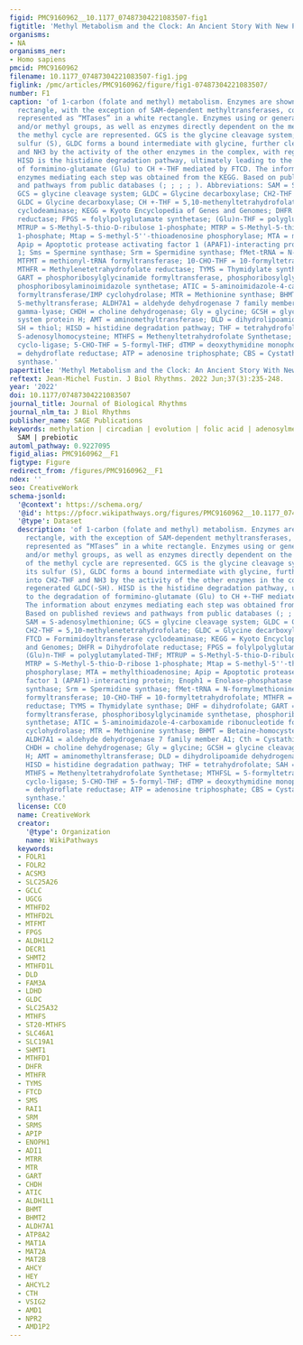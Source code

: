 ```yaml
---
figid: PMC9160962__10.1177_07487304221083507-fig1
figtitle: 'Methyl Metabolism and the Clock: An Ancient Story With New Perspectives'
organisms:
- NA
organisms_ner:
- Homo sapiens
pmcid: PMC9160962
filename: 10.1177_07487304221083507-fig1.jpg
figlink: /pmc/articles/PMC9160962/figure/fig1-07487304221083507/
number: F1
caption: 'of 1-carbon (folate and methyl) metabolism. Enzymes are shown in grayed
  rectangle, with the exception of SAM-dependent methyltransferases, collectively
  represented as “MTases” in a white rectangle. Enzymes using or generating folates
  and/or methyl groups, as well as enzymes directly dependent on the metabolites of
  the methyl cycle are represented. GCS is the glycine cleavage system; through its
  sulfur (S), GLDC forms a bound intermediate with glycine, further cleaved into CH2-THF
  and NH3 by the activity of the other enzymes in the complex, with regenerated GLDC(-SH).
  HISD is the histidine degradation pathway, ultimately leading to the degradation
  of formimino-glutamate (Glu) to CH +-THF mediated by FTCD. The information about
  enzymes mediating each step was obtained from the KEGG. Based on published reviews
  and pathways from public databases (; ; ; ; ). Abbreviations: SAM = S-adenosylmethionine;
  GCS = glycine cleavage system; GLDC = Glycine decarboxylase; CH2-THF = 5,10-methylenetetrahydrofolate;
  GLDC = Glycine decarboxylase; CH +-THF = 5,10-methenyltetrahydrofolate; FTCD = Formimidoyltransferase
  cyclodeaminase; KEGG = Kyoto Encyclopedia of Genes and Genomes; DHFR = Dihydrofolate
  reductase; FPGS = folylpolyglutamate synthetase; (Glu)n-THF = polyglutamylated-THF;
  MTRUP = S-Methyl-5-thio-D-ribulose 1-phosphate; MTRP = S-Methyl-5-thio-D-ribose
  1-phosphate; Mtap = S-methyl-5''-thioadenosine phosphorylase; MTA = methylthioadenosine;
  Apip = Apoptotic protease activating factor 1 (APAF1)-interacting protein; Enoph1 = Enolase-phosphatase
  1; Sms = Spermine synthase; Srm = Spermidine synthase; fMet-tRNA = N-formylmethionine-tRNA;
  MTFMT = methionyl-tRNA formyltransferase; 10-CHO-THF = 10-formyltetrahydrofolate;
  MTHFR = Methylenetetrahydrofolate reductase; TYMS = Thymidylate synthase; DHF = dihydrofolate;
  GART = phosphoribosylglycinamide formyltransferase, phosphoribosylglycinamide synthetase,
  phosphoribosylaminoimidazole synthetase; ATIC = 5-aminoimidazole-4-carboxamide ribonucleotide
  formyltransferase/IMP cyclohydrolase; MTR = Methionine synthase; BHMT = Betaine-homocysteine
  S-methyltransferase; ALDH7A1 = aldehyde dehydrogenase 7 family member A1; Cth = Cystathionine
  gamma-lyase; CHDH = choline dehydrogenase; Gly = glycine; GCSH = glycine cleavage
  system protein H; AMT = aminomethyltransferase; DLD = dihydrolipoamide dehydrogenase;
  SH = thiol; HISD = histidine degradation pathway; THF = tetrahydrofolate; SAH =
  S-adenosylhomocysteine; MTHFS = Methenyltetrahydrofolate Synthetase; MTHFSL = 5-formyltetrahydrofolate
  cyclo-ligase; 5-CHO-THF = 5-formyl-THF; dTMP = deoxythymidine monophosphate; DFHR
  = dehydroflate reductase; ATP = adenosine triphosphate; CBS = Cystathionine beta
  synthase.'
papertitle: 'Methyl Metabolism and the Clock: An Ancient Story With New Perspectives.'
reftext: Jean-Michel Fustin. J Biol Rhythms. 2022 Jun;37(3):235-248.
year: '2022'
doi: 10.1177/07487304221083507
journal_title: Journal of Biological Rhythms
journal_nlm_ta: J Biol Rhythms
publisher_name: SAGE Publications
keywords: methylation | circadian | evolution | folic acid | adenosylmethionine |
  SAM | prebiotic
automl_pathway: 0.9227095
figid_alias: PMC9160962__F1
figtype: Figure
redirect_from: /figures/PMC9160962__F1
ndex: ''
seo: CreativeWork
schema-jsonld:
  '@context': https://schema.org/
  '@id': https://pfocr.wikipathways.org/figures/PMC9160962__10.1177_07487304221083507-fig1.html
  '@type': Dataset
  description: 'of 1-carbon (folate and methyl) metabolism. Enzymes are shown in grayed
    rectangle, with the exception of SAM-dependent methyltransferases, collectively
    represented as “MTases” in a white rectangle. Enzymes using or generating folates
    and/or methyl groups, as well as enzymes directly dependent on the metabolites
    of the methyl cycle are represented. GCS is the glycine cleavage system; through
    its sulfur (S), GLDC forms a bound intermediate with glycine, further cleaved
    into CH2-THF and NH3 by the activity of the other enzymes in the complex, with
    regenerated GLDC(-SH). HISD is the histidine degradation pathway, ultimately leading
    to the degradation of formimino-glutamate (Glu) to CH +-THF mediated by FTCD.
    The information about enzymes mediating each step was obtained from the KEGG.
    Based on published reviews and pathways from public databases (; ; ; ; ). Abbreviations:
    SAM = S-adenosylmethionine; GCS = glycine cleavage system; GLDC = Glycine decarboxylase;
    CH2-THF = 5,10-methylenetetrahydrofolate; GLDC = Glycine decarboxylase; CH +-THF = 5,10-methenyltetrahydrofolate;
    FTCD = Formimidoyltransferase cyclodeaminase; KEGG = Kyoto Encyclopedia of Genes
    and Genomes; DHFR = Dihydrofolate reductase; FPGS = folylpolyglutamate synthetase;
    (Glu)n-THF = polyglutamylated-THF; MTRUP = S-Methyl-5-thio-D-ribulose 1-phosphate;
    MTRP = S-Methyl-5-thio-D-ribose 1-phosphate; Mtap = S-methyl-5''-thioadenosine
    phosphorylase; MTA = methylthioadenosine; Apip = Apoptotic protease activating
    factor 1 (APAF1)-interacting protein; Enoph1 = Enolase-phosphatase 1; Sms = Spermine
    synthase; Srm = Spermidine synthase; fMet-tRNA = N-formylmethionine-tRNA; MTFMT = methionyl-tRNA
    formyltransferase; 10-CHO-THF = 10-formyltetrahydrofolate; MTHFR = Methylenetetrahydrofolate
    reductase; TYMS = Thymidylate synthase; DHF = dihydrofolate; GART = phosphoribosylglycinamide
    formyltransferase, phosphoribosylglycinamide synthetase, phosphoribosylaminoimidazole
    synthetase; ATIC = 5-aminoimidazole-4-carboxamide ribonucleotide formyltransferase/IMP
    cyclohydrolase; MTR = Methionine synthase; BHMT = Betaine-homocysteine S-methyltransferase;
    ALDH7A1 = aldehyde dehydrogenase 7 family member A1; Cth = Cystathionine gamma-lyase;
    CHDH = choline dehydrogenase; Gly = glycine; GCSH = glycine cleavage system protein
    H; AMT = aminomethyltransferase; DLD = dihydrolipoamide dehydrogenase; SH = thiol;
    HISD = histidine degradation pathway; THF = tetrahydrofolate; SAH = S-adenosylhomocysteine;
    MTHFS = Methenyltetrahydrofolate Synthetase; MTHFSL = 5-formyltetrahydrofolate
    cyclo-ligase; 5-CHO-THF = 5-formyl-THF; dTMP = deoxythymidine monophosphate; DFHR
    = dehydroflate reductase; ATP = adenosine triphosphate; CBS = Cystathionine beta
    synthase.'
  license: CC0
  name: CreativeWork
  creator:
    '@type': Organization
    name: WikiPathways
  keywords:
  - FOLR1
  - FOLR2
  - ACSM3
  - SLC25A26
  - GCLC
  - UGCG
  - MTHFD2
  - MTHFD2L
  - MTFMT
  - FPGS
  - ALDH1L2
  - DECR1
  - SHMT2
  - MTHFD1L
  - DLD
  - FAM3A
  - LDHD
  - GLDC
  - SLC25A32
  - MTHFS
  - ST20-MTHFS
  - SLC46A1
  - SLC19A1
  - SHMT1
  - MTHFD1
  - DHFR
  - MTHFR
  - TYMS
  - FTCD
  - SMS
  - RAI1
  - SRM
  - SRMS
  - APIP
  - ENOPH1
  - ADI1
  - MTRR
  - MTR
  - GART
  - CHDH
  - ATIC
  - ALDH1L1
  - BHMT
  - BHMT2
  - ALDH7A1
  - ATP8A2
  - MAT1A
  - MAT2A
  - MAT2B
  - AHCY
  - HEY
  - AHCYL2
  - CTH
  - VSIG2
  - AMD1
  - NPR2
  - AMD1P2
---
```

